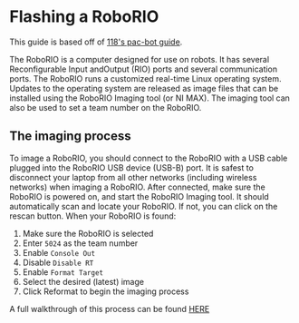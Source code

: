 # Flashing a RoboRIO

This guide is based off of [118's pac-bot guide](https://ccisdrobonauts.org/uploads/12/8f/128f1b30391ad7a196606e2b57a1a6b1.pdf).

The RoboRIO is a computer designed for use on robots. It has several Reconfigurable Input andOutput (RIO) ports and several communication ports. The RoboRIO runs a customized real-time Linux operating system. Updates to the operating system are released as image files that can be installed using the RoboRIO Imaging tool (or NI MAX). The imaging tool can also be used to set a team number on the RoboRIO.

## The imaging process

To image a RoboRIO, you should connect to the RoboRIO with a USB cable plugged into the RoboRIO USB device (USB-B) port. It is safest to disconnect your laptop from all other networks (including wireless networks) when imaging a RoboRIO. After connected, make sure the RoboRIO is powered on, and start the RoboRIO Imaging tool. It should automatically scan and locate your RoboRIO. If not, you can click on the rescan button. When your RoboRIO is found:

 1. Make sure the RoboRIO is selected
 2. Enter `5024` as the team number
 3. Enable `Console Out`
 4. Disable `Disable RT`
 5. Enable `Format Target`
 6. Select the desired (latest) image
 7. Click Reformat to begin the imaging process

A full walkthrough of this process can be found [HERE](https://wpilib.screenstepslive.com/s/4485/m/13503/l/144984-imaging-your-roborio)

